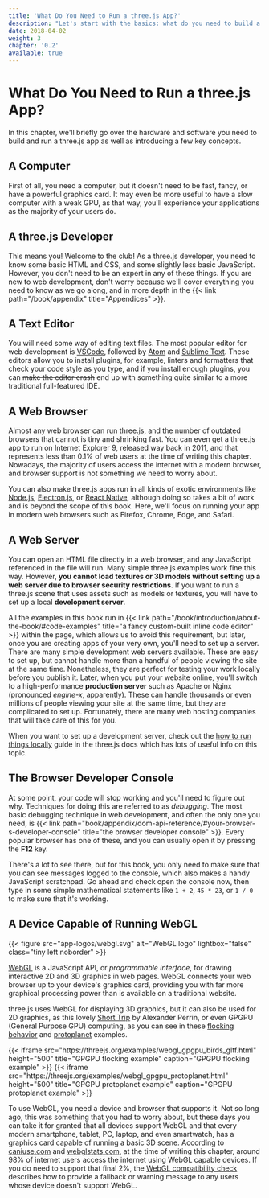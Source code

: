 ```yaml
---
title: 'What Do You Need to Run a three.js App?'
description: "Let's start with the basics: what do you need to build a three.js application? And what do your users need to be able to run it? The answers are simple: a text editor to write code, a browser to run it, and that's all."
date: 2018-04-02
weight: 3
chapter: '0.2'
available: true
---
```




# What Do You Need to Run a three.js App?

In this chapter, we'll briefly go over the hardware and software you need to build and run a three.js app as well as introducing a few key concepts.

## A Computer

First of all, you need a computer, but it doesn't need to be fast, fancy, or have a powerful graphics card. It may even be more useful to have a slow computer with a weak GPU, as that way, you'll experience your applications as the majority of your users do.

## A three.js Developer

This means you! Welcome to the club! As a three.js developer, you need to know some basic HTML and CSS, and some slightly less basic JavaScript. However, you don't need to be an expert in any of these things. If you are new to web development, don't worry because we'll cover everything you need to know as we go along, and in more depth in the {{< link path="/book/appendix" title="Appendices" >}}.

## A Text Editor

You will need some way of editing text files. The most popular editor for web development is [VSCode](https://code.visualstudio.com/), followed by [Atom](https://atom.io/) and [Sublime Text](https://www.sublimetext.com/). These editors allow you to install plugins, for example, linters and formatters that check your code style as you type, and if you install enough plugins, you can ~~make the editor crash~~ end up with something quite similar to a more traditional full-featured IDE.

## A Web Browser

Almost any web browser can run three.js, and the number of outdated browsers that cannot is tiny and shrinking fast. You can even get a three.js app to run on Internet Explorer 9, released way back in 2011, and that represents less than 0.1% of web users at the time of writing this chapter. Nowadays, the majority of users access the internet with a modern browser, and browser support is not something we need to worry about.

You can also make three.js apps run in all kinds of exotic environments like [Node.js](https://nodejs.org/), [Electron.js](https://electronjs.org/), or [React Native](https://reactnative.dev/), although doing so takes a bit of work and is beyond the scope of this book. Here, we'll focus on running your app in modern web browsers such as Firefox, Chrome, Edge, and Safari.

## A Web Server

You can open an HTML file directly in a web browser, and any JavaScript referenced in the file will run. Many simple three.js examples work fine this way. However, **you cannot load textures or 3D models without setting up a web server due to browser security restrictions**. If you want to run a three.js scene that uses assets such as models or textures, you will have to set up a local **development server**.

All the examples in this book run in {{< link path="/book/introduction/about-the-book/#code-examples" title="a fancy custom-built inline code editor" >}} within the page, which allows us to avoid this requirement, but later, once you are creating apps of your very own, you'll need to set up a server. There are many simple development web servers available. These are easy to set up, but cannot handle more than a handful of people viewing the site at the same time. Nonetheless, they are perfect for testing your work locally before you publish it. Later, when you put your website online, you'll switch to a high-performance **production server** such as Apache or Nginx (pronounced _engine-x_, apparently). These can handle thousands or even millions of people viewing your site at the same time, but they are complicated to set up. Fortunately, there are many web hosting companies that will take care of this for you.

When you want to set up a development server, check out the [how to run things locally](https://threejs.org/docs/#manual/en/introduction/How-to-run-things-locally) guide in the three.js docs which has lots of useful info on this topic.

## The Browser Developer Console

At some point, your code will stop working and you'll need to figure out why. Techniques for doing this are referred to as _debugging_. The most basic debugging technique in web development, and often the only one you need, is {{< link path="book/appendix/dom-api-reference/#your-browser-s-developer-console" title="the browser developer console" >}}. Every popular browser has one of these, and you can usually open it by pressing the **F12** key.

There's a lot to see there, but for this book, you only need to make sure that you can see messages logged to the console, which also makes a handy JavaScript scratchpad. Go ahead and check open the console now, then type in some simple mathematical statements like `1 + 2`, `45 * 23`, or `1 / 0` to make sure that it's working.

## A Device Capable of Running WebGL

{{< figure src="app-logos/webgl.svg" alt="WebGL logo" lightbox="false" class="tiny left noborder" >}}

[WebGL](https://en.wikipedia.org/wiki/WebGL) is a JavaScript API, or _programmable interface_, for drawing interactive 2D and 3D graphics in web pages. WebGL connects your web browser up to your device's graphics card, providing you with far more graphical processing power than is available on a traditional website.

three.js uses WebGL for displaying 3D graphics, but it can also be used for 2D graphics, as this lovely [Short Trip](https://alexanderperrin.com.au/paper/shorttrip/) by Alexander Perrin, or even GPGPU (General Purpose GPU) computing, as you can see in these [flocking behavior](https://threejs.org/examples/webgl_gpgpu_birds.html) and [protoplanet](https://threejs.org/examples/webgl_gpgpu_protoplanet.html) examples.

<div class="fig-comparison">
  {{< iframe src="https://threejs.org/examples/webgl_gpgpu_birds_gltf.html" height="500" title="GPGPU flocking example" caption="GPGPU flocking example" >}}
  {{< iframe src="https://threejs.org/examples/webgl_gpgpu_protoplanet.html" height="500" title="GPGPU protoplanet example" caption="GPGPU protoplanet example" >}}
</div>

To use WebGL, you need a device and browser that supports it. Not so long ago, this was something that you had to worry about, but these days you can take it for granted that all devices support WebGL and that every modern smartphone, tablet, PC, laptop, and even smartwatch, has a graphics card capable of running a basic 3D scene. According to [caniuse.com](https://caniuse.com/#search=WebGL) and [webglstats.com](https://webglstats.com/), at the time of writing this chapter, around 98% of internet users access the internet using WebGL capable devices. If you do need to support that final 2%, the [WebGL compatibility check](https://threejs.org/docs/#manual/en/introduction/WebGL-compatibility-check) describes how to provide a fallback or warning message to any users whose device doesn't support WebGL.

